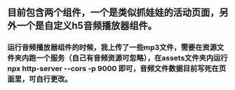 ## 目前包含两个组件，一个是类似抓娃娃的活动页面，另外一个是自定义h5音频播放器组件。

### 运行音频播放器组件的时候，我上传了一些mp3文件，需要在资源文件夹内跑一个服务（自己有音频资源可忽略），在assets文件夹内运行 npx http-server --cors -p 9000 即可，音频文件数据目前写死在页面里，可自行更改。
